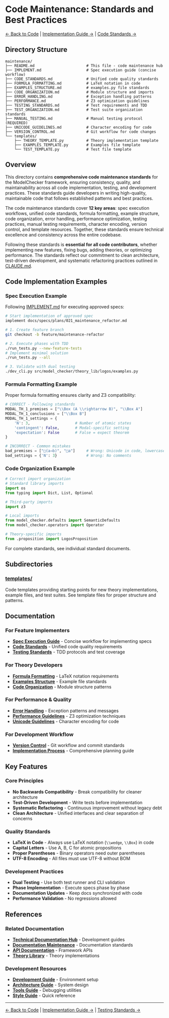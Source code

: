 # Code Maintenance: Standards and Best Practices

[← Back to Code](../README.md) | [Implementation Guide →](IMPLEMENT.md) | [Code Standards →](CODE_STANDARDS.md)

## Directory Structure

```
maintenance/
├── README.md                       # This file - code maintenance hub
├── IMPLEMENT.md                    # Spec execution guide (concise workflow)
├── CODE_STANDARDS.md               # Unified code quality standards
├── FORMULA_FORMATTING.md           # LaTeX notation in code
├── EXAMPLES_STRUCTURE.md           # examples.py file standards
├── CODE_ORGANIZATION.md            # Module structure and imports
├── ERROR_HANDLING.md               # Exception handling patterns
├── PERFORMANCE.md                  # Z3 optimization guidelines
├── TESTING_STANDARDS.md            # Test requirements and TDD
├── TEST_ORGANIZATION.md            # Test suite organization standards
├── MANUAL_TESTING.md               # Manual testing protocol (REQUIRED)
├── UNICODE_GUIDELINES.md           # Character encoding for code
├── VERSION_CONTROL.md              # Git workflow for code changes
└── templates/
    ├── THEORY_TEMPLATE.py          # Theory implementation template
    ├── EXAMPLES_TEMPLATE.py        # Examples file template
    └── TEST_TEMPLATE.py            # Test file template
```

## Overview

This directory contains **comprehensive code maintenance standards** for the ModelChecker framework, ensuring consistency, quality, and maintainability across all code implementation, testing, and development practices. These standards guide developers in writing high-quality, maintainable code that follows established patterns and best practices.

The code maintenance standards cover **12 key areas**: spec execution workflows, unified code standards, formula formatting, example structure, code organization, error handling, performance optimization, testing practices, manual testing requirements, character encoding, version control, and template resources. Together, these standards ensure technical excellence and consistency across the entire codebase.

Following these standards is **essential for all code contributors**, whether implementing new features, fixing bugs, adding theories, or optimizing performance. The standards reflect our commitment to clean architecture, test-driven development, and systematic refactoring practices outlined in [CLAUDE.md](../CLAUDE.md).

## Code Implementation Examples

### Spec Execution Example

Following [IMPLEMENT.md](IMPLEMENT.md) for executing approved specs:

```bash
# Start implementation of approved spec
implement docs/specs/plans/021_maintenance_refactor.md

# 1. Create feature branch
git checkout -b feature/maintenance-refactor

# 2. Execute phases with TDD
./run_tests.py --new-feature-tests
# Implement minimal solution
./run_tests.py --all

# 3. Validate with dual testing
./dev_cli.py src/model_checker/theory_lib/logos/examples.py
```

### Formula Formatting Example

Proper formula formatting ensures clarity and Z3 compatibility:

```python
# CORRECT - Following standards
MODAL_TH_1_premises = ["\\Box (A \\rightarrow B)", "\\Box A"]
MODAL_TH_1_conclusions = ["\\Box B"]
MODAL_TH_1_settings = {
    'N': 3,                    # Number of atomic states
    'contingent': False,       # Modal-specific setting
    'expectation': False       # False = expect theorem
}

# INCORRECT - Common mistakes
bad_premises = ["□(a→b)", "□a"]     # Wrong: Unicode in code, lowercase
bad_settings = {'N': 3}             # Wrong: No comments
```

### Code Organization Example

```python
# Correct import organization
# Standard library imports
import os
from typing import Dict, List, Optional

# Third-party imports
import z3

# Local imports
from model_checker.defaults import SemanticDefaults
from model_checker.operators import Operator

# Theory-specific imports
from .proposition import LogosProposition
```

For complete standards, see individual standard documents.

## Subdirectories

### [templates/](templates/)
Code templates providing starting points for new theory implementations, example files, and test suites. See template files for proper structure and patterns.

## Documentation

### For Feature Implementers
- **[Spec Execution Guide](IMPLEMENT.md)** - Concise workflow for implementing specs
- **[Code Standards](CODE_STANDARDS.md)** - Unified code quality requirements
- **[Testing Standards](TESTING_STANDARDS.md)** - TDD protocols and test coverage

### For Theory Developers
- **[Formula Formatting](FORMULA_FORMATTING.md)** - LaTeX notation requirements
- **[Examples Structure](EXAMPLES_STRUCTURE.md)** - Example file standards
- **[Code Organization](CODE_ORGANIZATION.md)** - Module structure patterns

### For Performance & Quality
- **[Error Handling](ERROR_HANDLING.md)** - Exception patterns and messages
- **[Performance Guidelines](PERFORMANCE.md)** - Z3 optimization techniques
- **[Unicode Guidelines](UNICODE_GUIDELINES.md)** - Character encoding for code

### For Development Workflow
- **[Version Control](VERSION_CONTROL.md)** - Git workflow and commit standards
- **[Implementation Process](../docs/IMPLEMENTATION.md)** - Comprehensive planning guide

## Key Features

### Core Principles
- **No Backwards Compatibility** - Break compatibility for cleaner architecture
- **Test-Driven Development** - Write tests before implementation
- **Systematic Refactoring** - Continuous improvement without legacy debt
- **Clean Architecture** - Unified interfaces and clear separation of concerns

### Quality Standards
- **LaTeX in Code** - Always use LaTeX notation (`\\wedge`, `\\Box`) in code
- **Capital Letters** - Use A, B, C for atomic propositions
- **Proper Parentheses** - Binary operators need outer parentheses
- **UTF-8 Encoding** - All files must use UTF-8 without BOM

### Development Practices
- **Dual Testing** - Use both test runner and CLI validation
- **Phase Implementation** - Execute specs phase by phase
- **Documentation Updates** - Keep docs synchronized with code
- **Performance Validation** - No regressions allowed

## References

### Related Documentation
- **[Technical Documentation Hub](../docs/README.md)** - Development guides
- **[Documentation Maintenance](../../Docs/maintenance/README.md)** - Documentation standards
- **[API Documentation](../src/model_checker/README.md)** - Framework APIs
- **[Theory Library](../src/model_checker/theory_lib/README.md)** - Theory implementations

### Development Resources
- **[Development Guide](../docs/DEVELOPMENT.md)** - Environment setup
- **[Architecture Guide](../docs/ARCHITECTURE.md)** - System design
- **[Tools Guide](../docs/TOOLS.md)** - Debugging utilities
- **[Style Guide](../docs/STYLE_GUIDE.md)** - Quick reference

---

[← Back to Code](../README.md) | [Implementation Guide →](IMPLEMENT.md) | [Testing Standards →](TESTING_STANDARDS.md)
